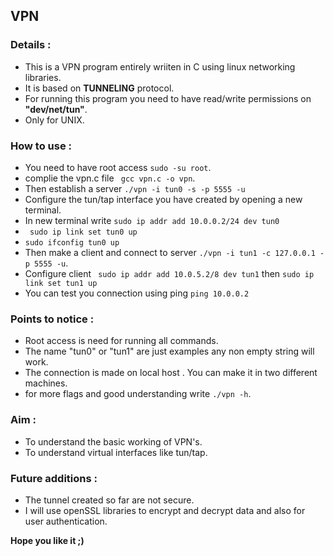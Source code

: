 ## VPN

### Details :
- This is a VPN program entirely wriiten in C using linux networking libraries.
- It is based on **TUNNELING** protocol.
- For running this program you need to have read/write permissions on **"dev/net/tun"**.
- Only for UNIX.

### How to use :
- You need to have root access ``` sudo -su root ```.
- complie the vpn.c file ``` gcc vpn.c -o vpn```.
- Then establish a server ``` ./vpn -i tun0 -s -p 5555 -u ```
- Configure the tun/tap interface you have created by opening a new terminal.
- In new terminal write ```sudo ip addr add 10.0.0.2/24 dev tun0```
- ``` sudo ip link set tun0 up```
- ``` sudo ifconfig tun0 up ```
- Then make a client and connect to server ``` ./vpn -i tun1 -c 127.0.0.1 -p 5555 -u ```.
- Configure client ``` sudo ip addr add 10.0.5.2/8 dev tun1``` then ``` sudo ip link set tun1 up ```
- You can test you connection using ping ```ping 10.0.0.2```

### Points to notice :
- Root access is need for running all commands.
- The name "tun0" or "tun1" are just examples any non empty string will work.
- The connection is made on local host . You can make it in two different machines.
- for more flags and good understanding  write ```./vpn -h```.

### Aim :
- To understand the basic working of VPN's.
- To understand virtual interfaces like tun/tap.

### Future additions :
- The tunnel created so far are not secure.
- I will use openSSL libraries to encrypt and decrypt data and also for user authentication.

**Hope you like it ;)** 
